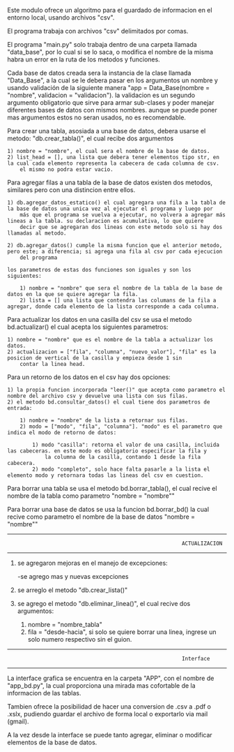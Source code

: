 Este modulo ofrece un algoritmo para el guardado de informacion en el entorno local, usando archivos "csv".

El programa trabaja con archivos "csv" delimitados por comas.

El programa "main.py" solo trabaja dentro de una carpeta llamada "data_base", por lo cual si se lo saca, o modifica el nombre de la misma
habra un error en la ruta de los metodos y funciones.

Cada base de datos creada sera la instancia de la clase llamada "Data_Base", a la cual se le debera pasar en los argumentos un nombre y usando
validación de la siguiente manera "app = Data_Base(nombre = "nombre", validacion = "validacion"). la validacion es un segundo argumento 
obligatorio que sirve para armar sub-clases y poder manejar diferentes bases de datos con mismos nombres. aunque se puede poner mas argumentos
estos no seran usados, no es recomendable.

Para crear una tabla, asosiada a una base de datos, debera usarse el metodo: "db.crear_tabla()", el cual recibe dos argumentos

    1) nombre = "nombre", el cual sera el nombre de la base de datos.
    2) list_head = [], una lista que debera tener elementos tipo str, en la cual cada elemento representa la cabecera de cada columna de csv.
        el mismo no podra estar vacio.

Para agregar filas a una tabla de la base de datos existen dos metodos, similares pero con una distincion entre ellos.

    1) db.agregar_datos_estatico() el cual agregara una fila a la tabla de la base de datos una unica vez al ejecutar el programa y luego por
        más que el programa se vuelva a ejecutar, no volvera a agregar más lineas a la tabla. su declaracion es acumulativa, lo que quiere 
        decir que se agregaran dos lineas con este metodo solo si hay dos llamadas al metodo.

    2) db.agregar_datos() cumple la misma funcion que el anterior metodo, pero este; a diferencia; si agrega una fila al csv por cada ejecucion
        del programa
    
    los parametros de estas dos funciones son iguales y son los siguientes:

        1) nombre = "nombre" que sera el nombre de la tabla de la base de datos en la que se quiere agregar la fila.
        2) lista = [] una lista que contendra las columans de la fila a agregar, donde cada elemento de la lista corresponde a cada columna.

Para actualizar los datos en una casilla del csv se usa el metodo bd.actualizar() el cual acepta los siguientes parametros:

    1) nombre = "nombre" que es el nombre de la tabla a actualizar los datos.
    2) actualizacion = ["fila", "columna", "nuevo_valor"], "fila" es la posicion de vertical de la casilla y empieza desde 1 sin 
        contar la linea head. 

Para un retorno de los datos en el csv hay dos opciones:

    1) la propia funcion incorporada "leer()" que acepta como parametro el nombre del archivo csv y devuelve una lista con sus filas.
    2) el metodo bd.consultar_datos() el cual tiene dos parametros de entrada:

        1) nombre = "nombre" de la lista a retornar sus filas.
        2) modo = ["modo", "fila", "columna"]. "modo" es el parametro que indica el modo de retorno de datos:

            1) modo "casilla": retorna el valor de una casilla, incluida las cabeceras. en este modo es obligatorio especificar la fila y
                la columna de la casilla, contando 1 desde la fila cabecera.
            2) modo "completo", solo hace falta pasarle a la lista el elemento modo y retornara todas las lineas del csv en cuestion.

Para borrar una tabla se usa el metodo bd.borrar_tabla(), el cual recive el nombre de la tabla como parametro "nombre = "nombre""

Para borrar una base de datos se usa la funcion bd.borrar_bd() la cual recive como parametro el nombre de la base de datos "nombre = "nombre""


********************************************************************************************************************************************************************************
                                                            ACTUALIZACION
********************************************************************************************************************************************************************************

1) se agregaron mejoras en el manejo de excepciones:

    -se agrego mas y nuevas excepciones

2) se arreglo el metodo "db.crear_lista()"

3) se agrego el metodo "db.eliminar_linea()", el cual recive dos argumentos:

    1) nombre = "nombre_tabla"
    2) fila = "desde-hacia", si solo se quiere borrar una linea, ingrese un solo numero respectivo sin el guion.

********************************************************************************************************************************************************************************
                                                            Interface
********************************************************************************************************************************************************************************

La interface grafica se encuentra en la carpeta "APP", con el nombre de "app_bd.py", la cual proporciona una mirada mas cofortable de la informacion de las tablas.

Tambien ofrece la posibilidad de hacer una conversion de .csv a .pdf o .xslx, pudiendo guardar el archivo de forma local o exportarlo via mail (gmail).

A la vez desde la interface se puede tanto agregar, eliminar o modificar elementos de la base de datos.
